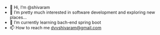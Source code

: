 - 👋 Hi, I’m @shivaram
- 👀 I’m pretty much interested in software development and exploring new places...
- 🌱 I’m currently learning bach-end spring boot 
- 📫 How to reach me dvvshivaram@gmail.com

<!---
shivaram0583/shivaram0583 is a ✨ special ✨ repository because its `README.md` (this file) appears on your GitHub profile.
You can click the Preview link to take a look at your changes.
--->
